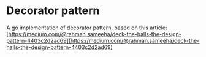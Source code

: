 # Decorator pattern
A go implementation of decorator pattern, based on this article:  
[https://medium.com/@rahman.sameeha/deck-the-halls-the-design-pattern-4403c2d2ad69](https://medium.com/@rahman.sameeha/deck-the-halls-the-design-pattern-4403c2d2ad69)